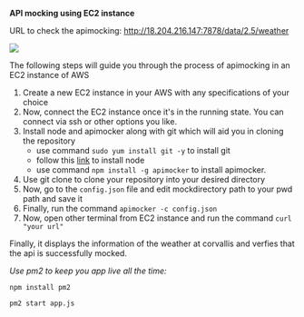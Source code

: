 **API mocking using EC2 instance**

URL to check the apimocking: http://18.204.216.147:7878/data/2.5/weather

![](https://miro.medium.com/max/287/0*at6076vHFC6hPbP0.jpg)

The following steps will guide you through the process of apimocking in an EC2 instance of AWS

1. Create a new EC2 instance in your AWS with any specifications of your choice
2. Now, connect the EC2 instance once it's in the running state. You can connect via ssh or other options you like.
3. Install node and apimocker along with git which will aid you in cloning the repository
    - use command ```sudo yum install git -y``` to install git
    - follow this [link](https://docs.aws.amazon.com/sdk-for-javascript/v2/developer-guide/setting-up-node-on-ec2-instance.html) to install node
    - use command ```npm install -g apimocker``` to install apimocker.
5. Use git clone to clone your repository into your desired directory
6. Now, go to the ```config.json``` file and edit mockdirectory path to your pwd path and save it
7. Finally, run the command ```apimocker -c config.json```
8. Now, open other terminal from EC2 instance and run the command ```curl "your url"```

Finally, it displays the information of the weather at corvallis and verfies that the api is successfully mocked.

*Use pm2 to keep you app live all the time:*

```npm install pm2```

```pm2 start app.js```



